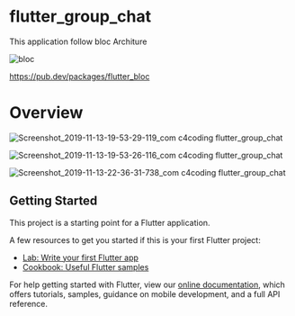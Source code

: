 # flutter_group_chat

This application follow bloc Architure

![bloc](https://user-images.githubusercontent.com/10207753/68789550-81f5f700-0667-11ea-8321-7a6c77404187.png)


https://pub.dev/packages/flutter_bloc

# Overview 

![Screenshot_2019-11-13-19-53-29-119_com c4coding flutter_group_chat](https://user-images.githubusercontent.com/10207753/68789684-c1244800-0667-11ea-8b7a-47c57caf892a.png)

![Screenshot_2019-11-13-19-53-26-116_com c4coding flutter_group_chat](https://user-images.githubusercontent.com/10207753/68789785-ee70f600-0667-11ea-8b19-aea26cd1b57e.png)

![Screenshot_2019-11-13-22-36-31-738_com c4coding flutter_group_chat](https://user-images.githubusercontent.com/10207753/68789826-00529900-0668-11ea-9d3e-0b7b7ad1e459.png)




## Getting Started

This project is a starting point for a Flutter application.

A few resources to get you started if this is your first Flutter project:

- [Lab: Write your first Flutter app](https://flutter.dev/docs/get-started/codelab)
- [Cookbook: Useful Flutter samples](https://flutter.dev/docs/cookbook)

For help getting started with Flutter, view our
[online documentation](https://flutter.dev/docs), which offers tutorials,
samples, guidance on mobile development, and a full API reference.
